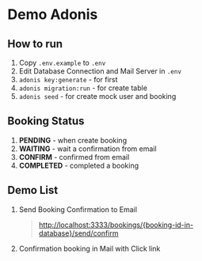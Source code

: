 # Demo Adonis

## How to run

1. Copy `.env.example` to `.env` 
2. Edit Database Connection and Mail Server in `.env` 
3. `adonis key:generate` - for first
4. `adonis migration:run` - for create table
5. `adonis seed` - for create mock user and booking

## Booking Status

1. **PENDING** - when create booking
2. **WAITING** - wait a confirmation from email
3. **CONFIRM** - confirmed from email
4. **COMPLETED** - completed a booking

## Demo List

1. Send Booking Confirmation to Email

   > [http://localhost:3333/bookings/{booking-id-in-database}/send/confirm](http://localhost:3333/bookings/1/send/confirm)

2. Confirmation booking in Mail with Click link

